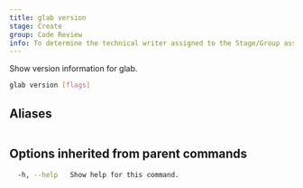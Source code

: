 ```yaml
---
title: glab version
stage: Create
group: Code Review
info: To determine the technical writer assigned to the Stage/Group associated with this page, see https://about.gitlab.com/handbook/product/ux/technical-writing/#assignments
---
```


<!--
This documentation is auto generated by a script.
Please do not edit this file directly. Run `make gen-docs` instead.
-->

Show version information for glab.

```bash title="terminal"
glab version [flags]
```

## Aliases

```bash title="terminal"

```

## Options inherited from parent commands

```bash title="terminal"
  -h, --help   Show help for this command.
```
